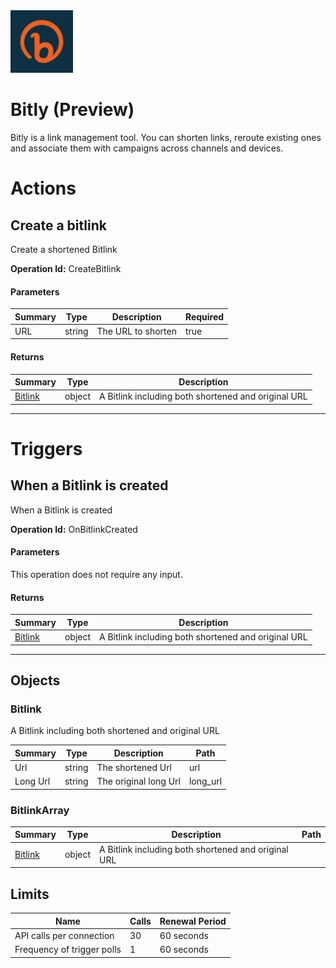 <img src="icon.png" alt="Icon" data-linktype="relative-path" height="100" width="100">

# Bitly (Preview)

Bitly is a link management tool. You can shorten links, reroute existing ones and associate them with campaigns across channels and devices.


# Actions

## Create a bitlink
Create a shortened Bitlink

**Operation Id:** CreateBitlink

#### Parameters
| Summary | Type | Description | Required |
|---------|------|-------------|----------|
| URL | string | The URL to shorten | true |

#### Returns
| Summary | Type | Description |
|---------|------|-------------|
| [Bitlink](#bitlink) | object | A Bitlink including both shortened and original URL |

___

# Triggers

## When a Bitlink is created
When a Bitlink is created

**Operation Id:** OnBitlinkCreated

#### Parameters
This operation does not require any input.

#### Returns
| Summary | Type | Description |
|---------|------|-------------|
| [Bitlink](#bitlink) | object | A Bitlink including both shortened and original URL |

___


## Objects

### Bitlink
A Bitlink including both shortened and original URL

| Summary | Type | Description | Path |
|---------|------|-------------|------|
| Url | string | The shortened Url | url |
| Long Url | string | The original long Url | long_url |

### BitlinkArray


| Summary | Type | Description | Path |
|---------|------|-------------|------|
| [Bitlink](#bitlink) | object | A Bitlink including both shortened and original URL |  |

## Limits
| Name | Calls | Renewal Period |
|------|-------|----------------|
| API calls per connection | 30 | 60 seconds |
| Frequency of trigger polls | 1 | 60 seconds |

